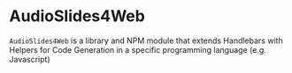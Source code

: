# AudioSlides4Web
`AudioSlides4Web` is a library and NPM module that extends Handlebars with Helpers for Code Generation in a specific programming language (e.g. Javascript)

